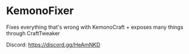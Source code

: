 # KemonoFixer
Fixes everything that's wrong with KemonoCraft + exposes many things through CraftTweaker

Discord: https://discord.gg/HeAmNKD
